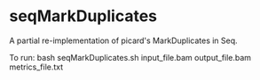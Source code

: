 # seqMarkDuplicates

A partial re-implementation of picard's MarkDuplicates in Seq. 

To run:
bash seqMarkDuplicates.sh input_file.bam output_file.bam metrics_file.txt
